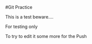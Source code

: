 #Git Practice

This is a test beware....

For testing only

To try to edit it some more for the Push

